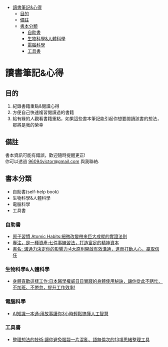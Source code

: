- [讀書筆記&心得](#讀書筆記心得)
  - [目的](#目的)
  - [備註](#備註)
  - [書本分類](#書本分類)
    - [自助書](#自助書)
    - [生物科學&人體科學](#生物科學人體科學)
    - [電腦科學](#電腦科學)
    - [工具書](#工具書)
# 讀書筆記&心得
## 目的
1. 紀錄書籍重點&閱讀心得
2. 方便自己快速複習閱讀過的書籍
3. 給有緣的人觀看書籍重點，如果這些書本筆記能引起你想要閱讀該書的想法，那將是我的榮幸

## 備註
書本資訊可能有錯誤，歡迎隨時提醒更正!  
你可以透過 96094victor@gmail.com 與我聯絡.
## 書本分類
- 自助書(self-help book)
- 生物科學&人體科學
- 電腦科學
- 工具書

### 自助書
- [原子習慣 Atomic Habits:細微改變帶來巨大成就的實證法則](./原子習慣(AtomicHabits).md)
- [專注，是一種資產:七件事練習法，打造富足的精神資本](./專注，是一種資產.md)
- [書名: 溝通力決定你的影響力:4大原則開啟有效溝通，進而打動人心，贏取信任](./溝通力決定你的影響力.md)

### 生物科學&人體科學
- [身體喜歡這樣工作:日本醫學權威日日實踐的身體使用秘訣，讓你從此不瞎忙、不加班、不倦怠，提升工作效率!](./身體喜歡這要工作.md)

### 電腦科學
- [AI知識一本通:用故事讓你3小時輕鬆搞懂人工智慧](./AI知識一本通.md)

### 工具書
- [整理想法的技術:讓你避免腦袋一片混亂、語無倫次的13項思緒整理工具](./整理想法的技術.md)